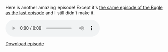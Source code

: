 <!-- 
.. title: Another episode
.. slug: another-episode
.. date: 2017-07-31 11:11:00 UTC+01:00
.. tags: 
.. category: 
.. link: 
.. description: 
.. type: text
.. ogg_enclosure: Bugle4037.mp3
.. ogg_enclosure_length: 43226624
-->

Here is another amazing episode!
Except it's [the same episode of the Bugle as the last episode](https://soundcloud.com/the-bugle) and I still didn't make it.

<audio controls="true">
  <source type="audio/mp3" src="/Bugle4037.mp3"></source>
  Your browser does not support the audio element.
</audio>

<a href="/Bugle4037.mp3">Download episode</a>
